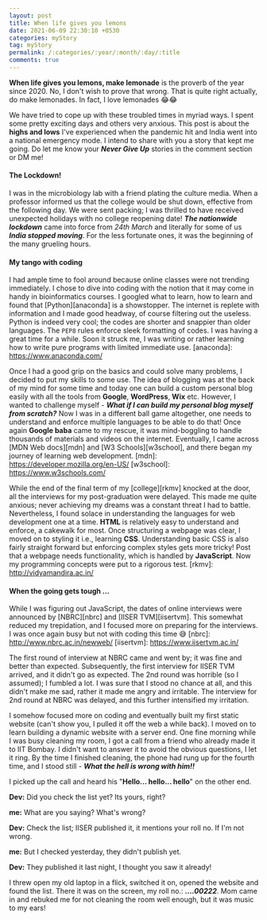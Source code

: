 ```yaml
---
layout: post
title: When life gives you lemons
date: 2021-06-09 22:30:10 +0530
categories: myStory
tag: myStory
permalink: /:categories/:year/:month/:day/:title
comments: true
---
```


**When life gives you lemons, make lemonade** is the proverb of the year since 2020. No, I don't wish to prove that wrong. That is quite right actually, do make lemonades. In fact, I love lemonades 😂😂

We have tried to cope up with these troubled times in myriad ways. I spent some pretty exciting days and others very anxious. This post is about the **highs and lows** I've experienced when the pandemic hit and India went into a national emergency mode. I intend to share with you a story that kept me going. Do let me know your ***Never Give Up*** stories in the comment section or DM me!

#### The Lockdown!

I was in the microbiology lab with a friend plating the culture media. When a professor informed us that the college would be shut down, effective from the following day. We were sent packing; I was thrilled to have received unexpected holidays with no college reopening date! ***The nationwide lockdown*** came into force from *24th March* and literally for some of us ***India stopped moving***. For the less fortunate ones, it was the beginning of the many grueling hours.

#### My tango with coding

I had ample time to fool around because online classes were not trending immediately. I chose to dive into coding with the notion that it may come in handy in bioinformatics courses. I googled what to learn, how to learn and found that [Python][anaconda] is a showstopper. The internet is replete with information and I made good headway, of course filtering out the useless. Python is indeed very cool; the codes are shorter and snappier than older languages. The `PEP8` rules enforce sleek formatting of codes. I was having a great time for a while.  Soon it struck me, I was writing or rather learning how to write pure programs with limited immediate use.
[anaconda]: https://www.anaconda.com/

Once I had a good grip on the basics and could solve many problems, I decided to put my skills to some use. The idea of blogging was at the back of my mind for some time and today one can build a custom personal blog easily with all the tools from **Google**, **WordPress**, **Wix** etc. However, I wanted to challenge myself - ***What if I can build my personal blog myself from scratch?*** Now I was in a different ball game altogether, one needs to understand and enforce multiple languages to be able to do that! Once again **Google baba** came to my rescue, it was mind-boggling to handle thousands of materials and videos on the internet. Eventually, I came across [MDN Web docs][mdn] and [W3 Schools][w3school], and there began my journey of learning web development.
[mdn]: https://developer.mozilla.org/en-US/
[w3school]: https://www.w3schools.com/

While the end of the final term of my [college][rkmv] knocked at the door, all the interviews for my post-graduation were delayed. This made me quite anxious; never achieving my dreams was a constant threat I had to battle. Nevertheless, I found solace in understanding the languages for web development one at a time. **HTML** is relatively easy to understand and enforce, a cakewalk for most. Once structuring a webpage was clear, I moved on to styling it i.e., learning **CSS**. Understanding basic CSS is also fairly straight forward but enforcing complex styles gets more tricky! Post that a webpage needs functionality, which is handled by **JavaScript**. Now my programming concepts were put to a rigorous test.
[rkmv]: http://vidyamandira.ac.in/

#### When the going gets tough ...

While I was figuring out JavaScript, the dates of online interviews were announced by [NBRC][nbrc] and [IISER TVM][iisertvm]. This somewhat reduced my trepidation, and I focused more on preparing for the interviews. I was once again busy but not with coding this time 😅
[nbrc]: http://www.nbrc.ac.in/newweb/
[iisertvm]: https://www.iisertvm.ac.in/

The first round of interview at NBRC came and went by; it was fine and better than expected. Subsequently, the first interview for IISER TVM arrived, and it didn't go as expected. The 2nd round was horrible (so I assumed); I fumbled a lot. I was sure that I stood no chance at all, and this didn't make me sad, rather it made me angry and irritable. The interview for 2nd round at NBRC was delayed, and this further intensified my irritation.

I somehow focused more on coding and eventually built my first static website (can't show you, I pulled it off the web a while back). I moved on to learn building a dynamic website with a server end. One fine morning while I was busy cleaning my room, I got a call from a friend who already made it to IIT Bombay. I didn't want to answer it to avoid the obvious questions, I let it ring. By the time I finished cleaning, the phone had rung up for the fourth time, and I stood still - ***What the hell is wrong with him!!***

I picked up the call and heard his "**Hello... hello... hello**" on the other end.

**Dev:** Did you check the list yet? Its yours, right?

**me:** What are you saying? What's wrong?

**Dev:** Check the list; IISER published it, it mentions your roll no. If I'm not wrong.

**me:** But I checked yesterday, they didn't publish yet.

**Dev:** They published it last night, I thought you saw it already!

I threw open my old laptop in a flick, switched it on, opened the website and found the list. There it was on the screen, my roll no.: ***....00222***. Mom came in and rebuked me for not cleaning the room well enough, but it was music to my ears!
